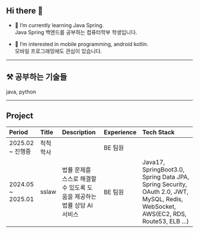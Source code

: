 ## Hi there 👋

- 🌱 I’m currently learning Java Spring.<br>
Java Spring 백엔드를 공부하는 컴퓨터학부 학생입니다.

- 🔭 I’m interested in mobile programming, android kotlin.<br>
모바일 프로그래밍에도 관심이 있습니다.
  
* * *

## ⚒️ 공부하는 기술들

java, python

* * *

## Project
|Period|Title|Description|Experience|Tech Stack|
|:------|:-----|:-----|:-----|:-----|
|2025.02 ~ 진행중|척척학사| | BE 팀원 | |
|2024.05 ~ 2025.01|sslaw|법률 문제를 스스로 해결할 수 있도록 도움을 제공하는 법률 상담 AI 서비스|BE 팀원|Java17, SpringBoot3.0, Spring Data JPA, Spring Security, OAuth 2.0, JWT, MySQL, Redis, WebSocket, AWS(EC2, RDS, Route53, ELB ...)|

<!--
**0-Jhin/0-Jhin** is a ✨ _special_ ✨ repository because its `README.md` (this file) appears on your GitHub profile.

Here are some ideas to get you started:

- 🔭 I’m currently working on ...
- 🌱 I’m currently learning ...
- 👯 I’m looking to collaborate on ...
- 🤔 I’m looking for help with ...
- 💬 Ask me about ...
- 📫 How to reach me: ...
- 😄 Pronouns: ...
- ⚡ Fun fact: ...
-->
